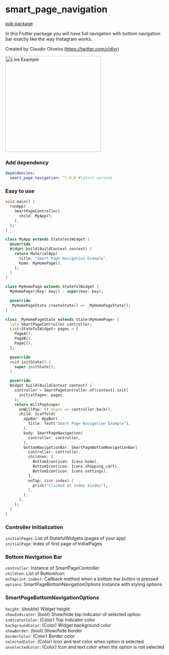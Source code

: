# smart_page_navigation

[pub package](https://pub.dartlang.org/packages/smart_page_navigation)

In this Flutter package you will have full navigation with bottom navigation bar exactly like the way Instagram works.

Created by Claudio Oliveira (https://twitter.com/cldlvr)

<img src="https://github.com/claudiooliveira/smart_page_navigation/blob/main/live_example.gif?raw=true" alt="Live Example" width="300"/>

### Add dependency

```yaml
dependencies:
  smart_page_navigation: ^1.0.8 #latest version
```

### Easy to use

```dart
void main() {
  runApp(
    SmartPageController(
      child: MyApp(),
    ),
  );
}

class MyApp extends StatelessWidget {
  @override
  Widget build(BuildContext context) {
    return MaterialApp(
      title: "Smart Page Navigation Example",
      home: MyHomePage(),
    );
  }
}

class MyHomePage extends StatefulWidget {
  MyHomePage({Key? key}) : super(key: key);

  @override
  _MyHomePageState createState() => _MyHomePageState();
}

class _MyHomePageState extends State<MyHomePage> {
  late SmartPageController controller;
  List<StatefulWidget> pages = [
    PageA(),
    PageB(),
    PageC(),
  ];

  @override
  void initState() {
    super.initState();
  }

  @override
  Widget build(BuildContext context) {
    controller = SmartPageController.of(context).init(
      initialPages: pages,
    );
    return WillPopScope(
      onWillPop: () async => controller.back(),
      child: Scaffold(
        appBar: AppBar(
          title: Text("Smart Page Navigation Example"),
        ),
        body: SmartPageNavigation(
          controller: controller,
        ),
        bottomNavigationBar: SmartPageBottomNavigationBar(
          controller: controller,
          children: [
            BottomIcon(icon: Icons.home),
            BottomIcon(icon: Icons.shopping_cart),
            BottomIcon(icon: Icons.settings),
          ],
          onTap: (int index) {
            print("Clicked at index $index");
          },
        ),
      ),
    );
  }
}
```

### Controller Initialization

`initialPages`: List of StatefulWidgets (pages of your app)\
`initialPage`: index of first page of initialPages

### Bottom Navigation Bar

`controller`: Instance of SmartPageController\
`children`: List of BottomIcon\
`onTap(int index)`: Callback method when a bottom bar button is pressed\
`options`: SmartPageBottomNavigationOptions instance with styling options

### SmartPageBottomNavigationOptions

`height`: (double) Widget height\
`showIndicator`: (bool) Show/hide top indicator of selected option\
`indicatorColor`: (Color) Top indicator color\
`backgroundColor`: (Color) Widget background color\
`showBorder`: (bool) Show/hide border\
`borderColor`: (Color) Border color\
`selectedColor`: (Color) Icon and text color when option is selected\
`unselectedColor`: (Color) Icon and text color when the option is not selected